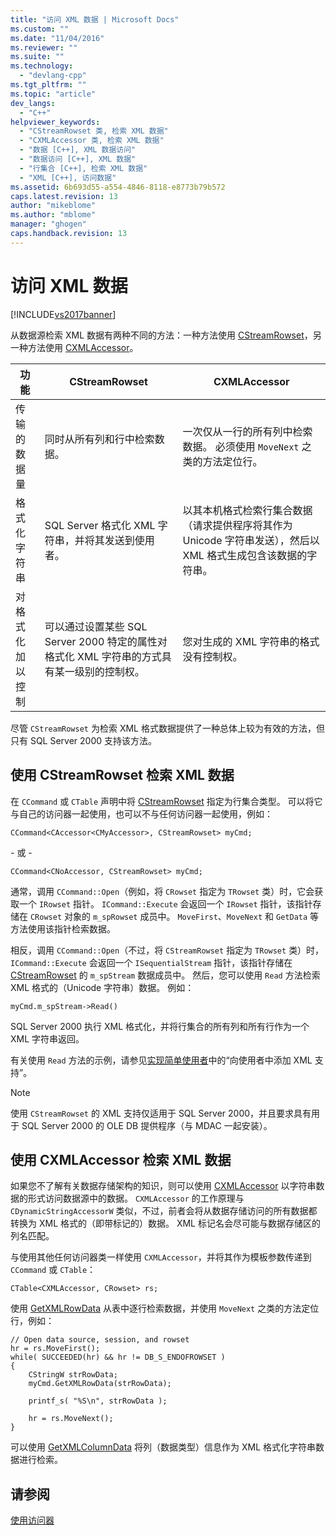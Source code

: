 ```yaml
---
title: "访问 XML 数据 | Microsoft Docs"
ms.custom: ""
ms.date: "11/04/2016"
ms.reviewer: ""
ms.suite: ""
ms.technology: 
  - "devlang-cpp"
ms.tgt_pltfrm: ""
ms.topic: "article"
dev_langs: 
  - "C++"
helpviewer_keywords: 
  - "CStreamRowset 类, 检索 XML 数据"
  - "CXMLAccessor 类, 检索 XML 数据"
  - "数据 [C++], XML 数据访问"
  - "数据访问 [C++], XML 数据"
  - "行集合 [C++], 检索 XML 数据"
  - "XML [C++], 访问数据"
ms.assetid: 6b693d55-a554-4846-8118-e8773b79b572
caps.latest.revision: 13
author: "mikeblome"
ms.author: "mblome"
manager: "ghogen"
caps.handback.revision: 13
---
```

# 访问 XML 数据
[!INCLUDE[vs2017banner](../../assembler/inline/includes/vs2017banner.md)]

从数据源检索 XML 数据有两种不同的方法：一种方法使用 [CStreamRowset](../../data/oledb/cstreamrowset-class.md)，另一种方法使用 [CXMLAccessor](../../data/oledb/cxmlaccessor-class.md)。  
  
|功能|CStreamRowset|CXMLAccessor|  
|--------|-------------------|------------------|  
|传输的数据量|同时从所有列和行中检索数据。|一次仅从一行的所有列中检索数据。  必须使用 `MoveNext` 之类的方法定位行。|  
|格式化字符串|SQL Server 格式化 XML 字符串，并将其发送到使用者。|以其本机格式检索行集合数据（请求提供程序将其作为 Unicode 字符串发送），然后以 XML 格式生成包含该数据的字符串。|  
|对格式化加以控制|可以通过设置某些 SQL Server 2000 特定的属性对格式化 XML 字符串的方式具有某一级别的控制权。|您对生成的 XML 字符串的格式没有控制权。|  
  
 尽管 `CStreamRowset` 为检索 XML 格式数据提供了一种总体上较为有效的方法，但只有 SQL Server 2000 支持该方法。  
  
## 使用 CStreamRowset 检索 XML 数据  
 在 `CCommand` 或 `CTable` 声明中将 [CStreamRowset](../../data/oledb/cstreamrowset-class.md) 指定为行集合类型。  可以将它与自己的访问器一起使用，也可以不与任何访问器一起使用，例如：  
  
```  
CCommand<CAccessor<CMyAccessor>, CStreamRowset> myCmd;  
```  
  
 \- 或 \-  
  
```  
CCommand<CNoAccessor, CStreamRowset> myCmd;  
```  
  
 通常，调用 `CCommand::Open`（例如，将 `CRowset` 指定为 `TRowset` 类）时，它会获取一个 `IRowset` 指针。  `ICommand::Execute` 会返回一个 `IRowset` 指针，该指针存储在 `CRowset` 对象的 `m_spRowset` 成员中。  `MoveFirst`、`MoveNext` 和 `GetData` 等方法使用该指针检索数据。  
  
 相反，调用 `CCommand::Open`（不过，将 `CStreamRowset` 指定为 `TRowset` 类）时，`ICommand::Execute` 会返回一个 `ISequentialStream` 指针，该指针存储在 [CStreamRowset](../../data/oledb/cstreamrowset-class.md) 的 `m_spStream` 数据成员中。  然后，您可以使用 `Read` 方法检索 XML 格式的（Unicode 字符串）数据。  例如：  
  
```  
myCmd.m_spStream->Read()  
```  
  
 SQL Server 2000 执行 XML 格式化，并将行集合的所有列和所有行作为一个 XML 字符串返回。  
  
 有关使用 `Read` 方法的示例，请参见[实现简单使用者](../../data/oledb/implementing-a-simple-consumer.md)中的“向使用者中添加 XML 支持”。  
  
> [!NOTE]
>  使用 `CStreamRowset` 的 XML 支持仅适用于 SQL Server 2000，并且要求具有用于 SQL Server 2000 的 OLE DB 提供程序（与 MDAC 一起安装）。  
  
## 使用 CXMLAccessor 检索 XML 数据  
 如果您不了解有关数据存储架构的知识，则可以使用 [CXMLAccessor](../../data/oledb/cxmlaccessor-class.md) 以字符串数据的形式访问数据源中的数据。  `CXMLAccessor` 的工作原理与 `CDynamicStringAccessorW` 类似，不过，前者会将从数据存储访问的所有数据都转换为 XML 格式的（即带标记的）数据。  XML 标记名会尽可能与数据存储区的列名匹配。  
  
 与使用其他任何访问器类一样使用 `CXMLAccessor`，并将其作为模板参数传递到 `CCommand` 或 `CTable`：  
  
```  
CTable<CXMLAccessor, CRowset> rs;  
```  
  
 使用 [GetXMLRowData](../../data/oledb/cxmlaccessor-getxmlrowdata.md) 从表中逐行检索数据，并使用 `MoveNext` 之类的方法定位行，例如：  
  
```  
// Open data source, session, and rowset  
hr = rs.MoveFirst();  
while( SUCCEEDED(hr) && hr != DB_S_ENDOFROWSET )  
{  
    CStringW strRowData;  
    myCmd.GetXMLRowData(strRowData);  
  
    printf_s( "%S\n", strRowData );  
  
    hr = rs.MoveNext();  
}  
```  
  
 可以使用 [GetXMLColumnData](../../data/oledb/cxmlaccessor-getxmlcolumndata.md) 将列（数据类型）信息作为 XML 格式化字符串数据进行检索。  
  
## 请参阅  
 [使用访问器](../../data/oledb/using-accessors.md)